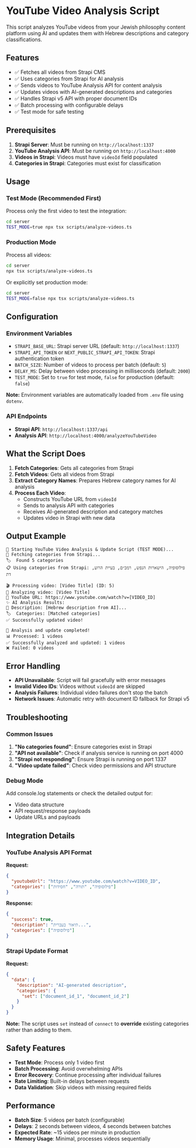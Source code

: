 # YouTube Video Analysis Script

This script analyzes YouTube videos from your Jewish philosophy content platform using AI and updates them with Hebrew descriptions and category classifications.

## Features

- ✅ Fetches all videos from Strapi CMS
- ✅ Uses categories from Strapi for AI analysis
- ✅ Sends videos to YouTube Analysis API for content analysis
- ✅ Updates videos with AI-generated descriptions and categories
- ✅ Handles Strapi v5 API with proper document IDs
- ✅ Batch processing with configurable delays
- ✅ Test mode for safe testing

## Prerequisites

1. **Strapi Server**: Must be running on `http://localhost:1337`
2. **YouTube Analysis API**: Must be running on `http://localhost:4000`
3. **Videos in Strapi**: Videos must have `videoId` field populated
4. **Categories in Strapi**: Categories must exist for classification

## Usage

### Test Mode (Recommended First)
Process only the first video to test the integration:

```bash
cd server
TEST_MODE=true npx tsx scripts/analyze-videos.ts
```

### Production Mode
Process all videos:

```bash
cd server
npx tsx scripts/analyze-videos.ts
```

Or explicitly set production mode:

```bash
cd server
TEST_MODE=false npx tsx scripts/analyze-videos.ts
```

## Configuration

### Environment Variables

- `STRAPI_BASE_URL`: Strapi server URL (default: `http://localhost:1337`)
- `STRAPI_API_TOKEN` or `NEXT_PUBLIC_STRAPI_API_TOKEN`: Strapi authentication token
- `BATCH_SIZE`: Number of videos to process per batch (default: `5`)
- `DELAY_MS`: Delay between video processing in milliseconds (default: `2000`)
- `TEST_MODE`: Set to `true` for test mode, `false` for production (default: `false`)

**Note:** Environment variables are automatically loaded from `.env` file using `dotenv`.

### API Endpoints

- **Strapi API**: `http://localhost:1337/api`
- **Analysis API**: `http://localhost:4000/analyzeYouTubeVideo`

## What the Script Does

1. **Fetch Categories**: Gets all categories from Strapi
2. **Fetch Videos**: Gets all videos from Strapi
3. **Extract Category Names**: Prepares Hebrew category names for AI analysis
4. **Process Each Video**:
   - Constructs YouTube URL from `videoId`
   - Sends to analysis API with categories
   - Receives AI-generated description and category matches
   - Updates video in Strapi with new data

## Output Example

```
🚀 Starting YouTube Video Analysis & Update Script (TEST MODE)...
📂 Fetching categories from Strapi...
🏷️  Found 5 categories
📋 Using categories from Strapi: פילוסופיה, הישארות הנפש, רמב״ם, בעיית הרוע, דת

🎬 Processing video: [Video Title] (ID: 5)
🎥 Analyzing video: [Video Title]
🔗 YouTube URL: https://www.youtube.com/watch?v=[VIDEO_ID]
✨ AI Analysis Results:
📝 Description: [Hebrew description from AI]...
🏷️  Categories: [Matched categories]
✅ Successfully updated video!

🎉 Analysis and update completed!
📊 Processed: 1 videos
✅ Successfully analyzed and updated: 1 videos
❌ Failed: 0 videos
```

## Error Handling

- **API Unavailable**: Script will fail gracefully with error messages
- **Invalid Video IDs**: Videos without `videoId` are skipped
- **Analysis Failures**: Individual video failures don't stop the batch
- **Network Issues**: Automatic retry with document ID fallback for Strapi v5

## Troubleshooting

### Common Issues

1. **"No categories found"**: Ensure categories exist in Strapi
2. **"API not available"**: Check if analysis service is running on port 4000
3. **"Strapi not responding"**: Ensure Strapi is running on port 1337
4. **"Video update failed"**: Check video permissions and API structure

### Debug Mode

Add console.log statements or check the detailed output for:
- Video data structure
- API request/response payloads
- Update URLs and payloads

## Integration Details

### YouTube Analysis API Format

**Request:**
```json
{
  "youtubeUrl": "https://www.youtube.com/watch?v=VIDEO_ID",
  "categories": ["פילוסופיה", "תורה", "חסידות"]
}
```

**Response:**
```json
{
  "success": true,
  "description": "תיאור בעברית...",
  "categories": ["פילוסופיה"]
}
```

### Strapi Update Format

**Request:**
```json
{
  "data": {
    "description": "AI-generated description",
    "categories": {
      "set": ["document_id_1", "document_id_2"]
    }
  }
}
```

**Note:** The script uses `set` instead of `connect` to **override** existing categories rather than adding to them.

## Safety Features

- **Test Mode**: Process only 1 video first
- **Batch Processing**: Avoid overwhelming APIs
- **Error Recovery**: Continue processing after individual failures
- **Rate Limiting**: Built-in delays between requests
- **Data Validation**: Skip videos with missing required fields

## Performance

- **Batch Size**: 5 videos per batch (configurable)
- **Delays**: 2 seconds between videos, 4 seconds between batches
- **Expected Rate**: ~15 videos per minute in production
- **Memory Usage**: Minimal, processes videos sequentially
